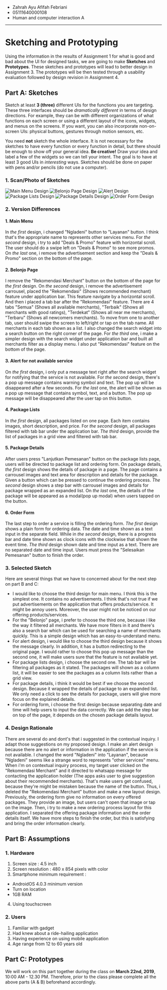 * Zahrah Ayu Afifah Febriani
* 05111640000108
* Human and computer interaction A

---

# Sketching and Prototyping
Using the information in the results of Assignment 1 for what is good and bad about the UI for designed tasks, we are going to make **Sketches** and **Prototypes**. These sketches and prototypes will lead to better design in Assignment 3. The prototypes will be then tested through a usability evaluation followed by design revision in Assignment 4.

## Part A: Sketches
Sketch at least **3 (three)** different UIs for the functions you are targeting. These three interfaces should be _dramatically different_ in terms of design directions. For example, they can be with different organizations of what functions on each screen or using a different layout of the icons, widgets, and menus on the screens. If you want, you can also incorporate non-on-screen UIs: physical buttons, gestures through motion sensors, etc.

You need **not** sketch the whole interface. It is not necessary for the sketches to have every function or every function in detail, but there should be enough to show off your general idea. **Be creative!** Draw your idea and label a few of the widgets so we can tell your intent. The goal is to have at least 3 good UIs in *interesting* ways. Sketches should be done on paper with pens and/or pencils (do not use a computer).

### 1. Scan/Photo of Sketches

![Main Menu Design](https://github.com/hci-a-if-its-2019/assignment-2-zahraayafni/blob/master/assets/2-MainMenu.jpg)
![Belonjo Page Design](https://github.com/hci-a-if-its-2019/assignment-2-zahraayafni/blob/master/assets/3-BelonjoPage.jpg)
![Alert Design](https://github.com/hci-a-if-its-2019/assignment-2-zahraayafni/blob/master/assets/1-AlertDesign.jpg)
![Package Lists Design](https://github.com/hci-a-if-its-2019/assignment-2-zahraayafni/blob/master/assets/6-PackageLists.jpg)
![Package Details Design](https://github.com/hci-a-if-its-2019/assignment-2-zahraayafni/blob/master/assets/5-PackageDetails.jpg)
![Order Form Design](https://github.com/hci-a-if-its-2019/assignment-2-zahraayafni/blob/master/assets/4-OrderForm.jpg)

### 2. Version Differences
#### 1.	Main Menu
In *the first* design, i changed "Ngladeni" button to "Layanan" button. I think that's the appropriate name to represents other services menu. For *the second* design, i try to add "Deals & Promo" feature with horizontal scroll. The user should do a swipe left on "Deals & Promo" to see more promos. On *the last* one, i remove the advertisement section and keep the "Deals & Promo" section on the bottom of the page.

#### 2. Belonjo Page
I remove the "Rekomendasi Merchant" button on the bottom of the page for *the first* design. On *the second* design, i remove the advertisement carrousel, placed the "Rekomendasi" (Shows recommended merchant) feature under application bar. This feature navigate by a horizontal scroll. And then i placed a tab bar after the "Rekomendasi" feature. There are 4 tabs "Semua" (Shows all available merchants), "Terbaik" (Shows all merchants with good ratings), "Terdekat" (Shows all near me merchants), "Terbaru" (Shows all newcomers merchants). To move from one to another tab, user should swipe the screen to left/right or tap on the tab name. All merchants in each tab shown as a list. I also changed the search widget into a search button on the right corner of the page. For *the third* one, i make a simpler design with the search widget under application bar and built all merchants filter as a display menu. I also put "Rekomendasi" feature on the bottom of the page.

#### 3. Alert for not available service
On *the first* design, i only put a message text right after the search widget for notifying that the service is not available. For *the second* design, there's a pop up message contains warning symbol and text. The pop up will be disappeared after a few seconds. For *the last* one, the alert will be shown as a pop up message that contains symbol, text, and a button. The pop up message will be disappeared after the user tap on this button.

#### 4. Package Lists
In *the first* design, all packages listed on one page. Each item contains images, short description, and price.
For *the second* design, all packages filtered with tab bar under the application bar. 
*The third* design, provide the list of packages in a grid view and filtered with tab bar.

#### 5. Package Details
After users press "Lanjutkan Pemesanan" button on the package lists page, users will be directed to package list and ordering form.
On package details, *the first* design shows the details of package in a page. The page contains a carrousel images and text area for description and details for the package. Given a button which can be pressed to continue the ordering process. *The second* design shows a step bar with carrousel images and details for package wrapped as an expanded list. On *the last* one, the details of the package will be appeared as a modal(pop up modal) when users tapped on the button.

#### 6. Order Form
The last step to order a service is filling the ordering form. *The first* design shows a plain form for ordering data. The date and time shown as a text input in the separate field. While in *the second* design, there is a progress bar and date time shown as clock icons with the clockwise that shown the event time. *The third* design shown date and time input as a text. There are no separated date and time input. Users must press the "Selesaikan Pemesanan" button to finish the order.

### 3. Selected Sketch
Here are several things that we have to concerned about for the next step on part B and C:
* I would like to choose the third design for main menu. I think this is the simplest one. It contains no advertisements. I think that's not true if we put advertisements on the application that offers products/service. It might be annoy users. Moreover, the user might not be noticed on our offering products/services.
* For the "Belonjo" page, i prefer to choose the third one, because i like the way it filtered all merchants. We have more filters in it and there's also a search bar which can be used for searching a name of merchants quickly. This is a simple design which has an easy-to-understand menu.
* For alert design, i would like to choose the third design because it shows the message clearly. In addition, it has a button redirecting to the original page. I would rather to choose this pop up message than the second one, it will make users sure that the feature is not available yet.
* For package lists design, i choose the second one. The tab bar will be filtering all packages as it stated. The packages will shown as a column list, it will be easier to see the packages as a column lists rather than a grid view.
* For package details, i think it would be best if we choose the second design. Because it wrapped the details of package to an expanded list. We only need a click to see the details for package, users will give more focus on the explained details.  
* For ordering form, i choose the first design because separating date and time will help users to input the data correctly. We can add the step bar on top of the page, it depends on the chosen package details layout.

### 4. Design Rationale

There are several do and dont's that i suggested in the contextual inquiry. I adapt those suggestions on my proposed design. I make an alert design because there are no alert or information in the application if the service is not available. I changed the word "Ngladeni" into "Layanan", because "Ngladeni" seems like a strange word to represents "other services" menu. When i'm on contextual inquiry process, my target user clicked on the "Rekomendasi Merchant" and it directed to whatsapp message for contacting the application holder (The apps asks user to give suggestion about their recommended merchants). That's make users get confused, because they're might be mistaken because the name of the button. Thus, i deleted the "Rekomendasi Merchant" button and make a new layout design. Previously, the ordering form give no information on every offered packages. They provide an image, but users can't open that image or tap on the image. Then, i try to make a new ordering process layout for this application. I separated the offering package information and the order details itself. We have more steps to finish the order, but this is satisfying and bring the order information clearly. 

## Part B: Assumptions
### 1. Hardware
1. Screen size : 4.5 inch
2. Screen resolution : 480 x 854 pixels with color
3. Smartphone minimum requirement :
- AndroidOS 4.0.3 minimum version 
- Turn on location
- 1GB RAM
4. Using touchscreen

### 2. Users
1. Familiar with gadget
2. Had knew about a ride-hailing application
3. Having experience on using mobile application
4. Age range from 12 to 60 years old

## Part C: Prototypes
We will work on this part together during the class on **March 22nd, 2019**, 10:00 AM - 12.30 PM. Therefore, prior to the class please complete all the above parts (A & B) beforehand accordingly.
